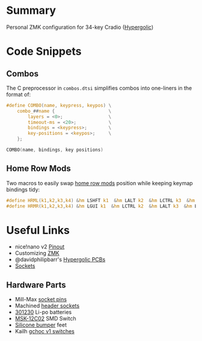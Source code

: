# Summary
Personal ZMK configuration for 34-key Cradio ([Hypergolic](https://github.com/davidphilipbarr/hypergolic))

# Code Snippets
## Combos
The C preprocessor in `combos.dtsi` simplifies combos into one-liners in the format of:
```c
#define COMBO(name, keypress, keypos) \
    combo_##name {                    \
        layers = <0>;                 \
        timeout-ms = <20>;            \
        bindings = <keypress>;        \
        key-positions = <keypos>;     \
    };

COMBO(name, bindings, key positions)
```
## Home Row Mods
Two macros to easily swap [home row mods](https://precondition.github.io/home-row-mods) position while keeping keymap bindings tidy:
```c
#define HRML(k1,k2,k3,k4) &hm LSHFT k1  &hm LALT k2  &hm LCTRL k3  &hm LGUI k4
#define HRMR(k1,k2,k3,k4) &hm LGUI k1  &hm LCTRL k2  &hm LALT k3  &hm LSHFT k4
```

# Useful Links
* nice!nano v2 [Pinout](https://nicekeyboards.com/docs/nice-nano/pinout-schematic/)
* Customizing [ZMK](https://zmk.dev/docs/customization)
* @davidphilipbarr's [Hypergolic PCBs](https://github.com/davidphilipbarr/hypergolic)
* [Sockets](https://github.com/joric/nrfmicro/wiki/Sockets)
## Hardware Parts
* Mill-Max [socket pins](https://www.digikey.com/product-detail/en/3320-0-00-15-00-00-03-0/ED1134-ND/4147392)
* Machined [header sockets](https://www.aliexpress.com/item/32852480645.html)
* [301230](https://www.aliexpress.com/item/4000336497558.html) Li-po batteries
* [MSK-12C02](https://www.aliexpress.com/item/1005001398386692.html) SMD Switch
* [Silicone bumper](https://www.aliexpress.com/item/32912066603.html) feet
* Kailh [gchoc v1 switches](https://www.aliexpress.com/item/4000907409650.html)
